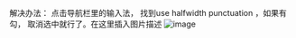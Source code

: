 解决办法：
点击导航栏里的输入法， 找到use halfwidth punctuation ，如果有勾， 取消选中就行了。在这里插入图片描述
![image](https://github.com/qifeibro/dailynote/assets/87322305/f973c75c-e733-4d3c-a5a5-24b0e121e01c)

